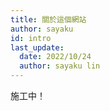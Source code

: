 ```yaml
---
title: 關於這個網站
author: sayaku
id: intro
last_update:
  date: 2022/10/24
  author: sayaku lin 
---
```


施工中！
